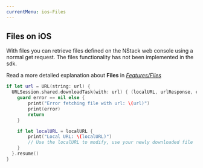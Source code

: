 ```yaml
---
currentMenu: ios-Files
---
```


## Files on iOS
With files you can retrieve files defined on the NStack web console using a normal get request.
The files functionality has not been implemented in the sdk.

Read a more detailed explanation about **Files** in [*Features/Files*](../../features/files.html)

~~~~swift
if let url = URL(string: url) {
  URLSession.shared.downloadTask(with: url) { (localURL, urlResponse, error) in
    guard error == nil else {
        print("Error fetching file with url: \(url)")
        print(error)
        return
    }

    if let localURL = localURL {
        print("Local URL: \(localURL)")
        // Use the localURL to modify, use your newly downloaded file
    }
  }.resume()
}
~~~~
